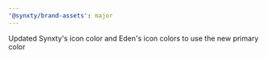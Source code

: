 ```yaml
---
'@synxty/brand-assets': major
---
```


Updated Synxty's icon color and Eden's icon colors to use the new primary color
